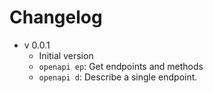 # Changelog

- v 0.0.1
    - Initial version
    - `openapi ep`: Get endpoints and methods
    - `openapi d`: Describe a single endpoint.